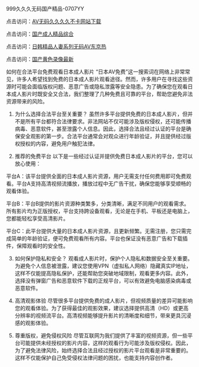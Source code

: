 999久久久无码国产精品-0707YY

点击访问：<a href="https://gsd-agv.pages.dev/">AV无码久久久久不卡网站下载</a>

点击访问：<a href="https://gda-c7m.pages.dev/">国产成人精品综合</a>

点击访问：<a href="https://tfda.pages.dev/">日韩精品人妻系列无码AV东京热</a>

点击访问：<a href="https://bsdf-5f5.pages.dev/">国产黄色录像最新</a>

如何在合法平台免费观看日本成人影片
“日本AV免费”这一搜索词在网络上非常常见，许多人希望找到免费的日本成人影片观看途径。然而，许多用户在寻找这些资源时可能会面临版权问题、恶意广告或隐私泄露等安全隐患。为了确保您在观看日本成人影片时既安全又合法，我们整理了几种免费且可靠的平台，帮助您避免非法资源带来的风险。

1. 为什么选择合法平台至关重要？
虽然许多平台提供免费的日本成人影片，但并不是所有平台都符合法律要求。非法网站不仅可能涉及版权侵权，还可能传播病毒、恶意软件，甚至泄露个人信息。因此，选择合法且经过认证的平台是确保安全观影的第一步。合法平台通常会对观众进行年龄验证，并且提供经过版权授权的内容，避免用户触犯法律。

2. 推荐的免费平台
以下是一些经过认证并提供免费日本成人影片的平台，您可以放心使用：

平台A：该平台提供全面的日本成人影片资源，用户无需支付任何费用即可免费观看。平台A支持高清视频流播放，播放过程中无广告干扰，确保您能够享受顺畅的观看体验。

平台B：平台B提供的影片资源种类繁多，分类清晰，满足不同用户的观看需求。所有影片均为正版授权，平台支持跨设备观看，无论是在手机、平板还是电脑上，您都能轻松享受高清影片。

平台C：此平台提供大量的日本成人影片资源，且更新频繁。无需注册，您只需完成简单的年龄验证，便可免费观看所有内容。平台也保证没有恶意广告和下载插件，保障观看时的安全性。

3. 如何保护隐私和安全？
观看成人影片时，保护个人隐私和数据安全至关重要。为避免个人信息被泄露，建议您使用VPN（虚拟私人网络）隐藏真实IP地址，这样不仅能提高隐私保护，还能帮助您突破地域限制，观看更多内容。此外，选择没有弹窗广告和恶意软件下载的正规平台，可以有效避免电脑感染病毒或恶意软件。

4. 高清观影体验
尽管很多平台提供免费的成人影片，但视频质量的差异可能影响您的观看体验。为了获得最佳的观影效果，建议选择提供高清（HD）或更高分辨率的视频流平台。高清视频能够提升影片的清晰度和细节，带来更具沉浸感的观影体验。

5. 尊重版权，避免侵权风险
尽管互联网为我们提供了丰富的视频资源，但一些平台可能提供未经授权的影片内容，这样的观看行为可能涉及版权侵权。因此，为了避免法律风险，始终选择合法且经过授权的影片平台观看是非常重要的。这样不仅能保护自己免受侵权法律问题的困扰，也能支持内容创作者。

<span style="display:none;">[Canonical link]( https://github.com/rui20250707/rui8 ）</span>
